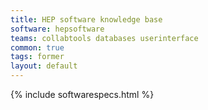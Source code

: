 ```yaml
---
title: HEP software knowledge base
software: hepsoftware
teams: collabtools databases userinterface
common: true
tags: former
layout: default
---
```


{% include softwarespecs.html %}
